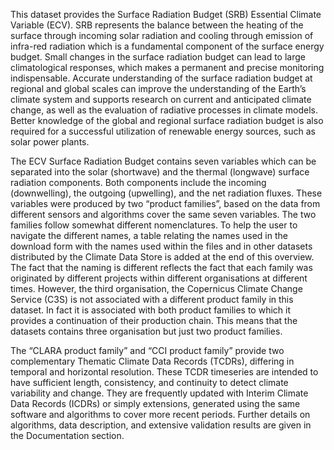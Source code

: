 

This dataset provides the Surface Radiation Budget (SRB)  Essential Climate Variable (ECV). SRB represents the balance between the heating of the surface through incoming solar radiation and cooling through emission of infra-red radiation which is a fundamental component of the surface energy budget. Small changes in the surface radiation budget can lead to large climatological responses, which makes a permanent and precise monitoring indispensable. Accurate understanding of the surface radiation budget at regional and global scales can improve the understanding of the Earth’s climate system and supports research on current and anticipated climate change, as well as the evaluation of radiative processes in climate models. Better knowledge of the global and regional surface radiation budget is also required for a successful utilization of renewable energy sources, such as solar power plants.


The ECV Surface Radiation Budget contains seven variables which can be separated into the solar (shortwave) and the thermal (longwave) surface radiation components. Both components include the incoming (downwelling), the outgoing (upwelling), and the net radiation fluxes.  These variables were produced by two “product families”, based on the data from different sensors and algorithms cover the same seven variables.
The two families follow somewhat different nomenclatures. To help the user to navigate the different names,  a table relating the names used in the download form with the names used within the files and in other datasets distributed by the Climate Data Store is added at the end of this overview.  The fact that the naming is different reflects the fact that each family was originated by different projects within different organisations at different times. However, the third organisation, the Copernicus Climate Change Service (C3S) is not associated with a different product family in this dataset. In fact it is associated with both product families to which it provides a continuation of their production chain. This means that the datasets contains three organisation but just two product families.

The “CLARA product family” and “CCI product family” provide two complementary Thematic Climate Data Records (TCDRs), differing in temporal and horizontal resolution. These TCDR timeseries are intended to have sufficient length, consistency, and continuity to detect climate variability and change. They are frequently updated with Interim Climate Data Records (ICDRs) or simply extensions, generated using the same software and algorithms to cover more recent periods. Further details on algorithms, data description, and extensive validation results are given in the Documentation section.  


